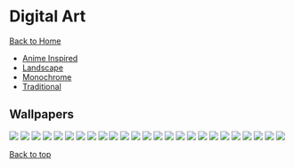 # Digital Art

[Back to Home](https://github.com/RickyFoots/Wallpapers/tree/main)

- [Anime Inspired](https://github.com/RickyFoots/Wallpapers/blob/main/Pages/Anime-Inspired.md)
- [Landscape](https://github.com/RickyFoots/Wallpapers/blob/main/Pages/Landscape.md)
- [Monochrome](https://github.com/RickyFoots/Wallpapers/blob/main/Pages/)
- [Traditional](https://github.com/RickyFoots/Wallpapers/blob/main/Pages/Traditional.md)

## Wallpapers

</h1>

<img src="https://github.com/RickyFoots/Wallpapers/blob/main/Collection/Digital Art/00306.png">

<img src="https://github.com/RickyFoots/Wallpapers/blob/main/Collection/Digital Art/20210817_004904.jpg">

<img src="https://github.com/RickyFoots/Wallpapers/blob/main/Collection/Digital Art/20220404_2100_The_Observer.jpg">

<img src="https://github.com/RickyFoots/Wallpapers/blob/main/Collection/Digital Art/20220608_2339.jpg">

<img src="https://github.com/RickyFoots/Wallpapers/blob/main/Collection/Digital Art/20221019_2324_Bawlers_2.jpg">

<img src="https://github.com/RickyFoots/Wallpapers/blob/main/Collection/Digital Art/20221107_2142_Find_me_here.jpg">

<img src="https://github.com/RickyFoots/Wallpapers/blob/main/Collection/Digital Art/20230716_1918_Ramen_on_Crab.jpg">

<img src="https://github.com/RickyFoots/Wallpapers/blob/main/Collection/Digital Art/20231218_201830.jpg">

<img src="https://github.com/RickyFoots/Wallpapers/blob/main/Collection/Digital Art/96440296_p0.png">

<img src="https://github.com/RickyFoots/Wallpapers/blob/main/Collection/Digital Art/Japanese_Manhole.jpg">

<img src="https://github.com/RickyFoots/Wallpapers/blob/main/Collection/Digital Art/Secret_hangout.jpg">

<img src="https://github.com/RickyFoots/Wallpapers/blob/main/Collection/Digital Art/Street.jpg">

<img src="https://github.com/RickyFoots/Wallpapers/blob/main/Collection/Digital Art/animal-town.png">

<img src="https://github.com/RickyFoots/Wallpapers/blob/main/Collection/Digital Art/bmw.jpg">

<img src="https://github.com/RickyFoots/Wallpapers/blob/main/Collection/Digital Art/car-at-sunset.jpg">

<img src="https://github.com/RickyFoots/Wallpapers/blob/main/Collection/Digital Art/crane.png">

<img src="https://github.com/RickyFoots/Wallpapers/blob/main/Collection/Digital Art/henrique-mueller-henrique-mueller-lofi-funcc-01.jpg">

<img src="https://github.com/RickyFoots/Wallpapers/blob/main/Collection/Digital Art/indoor_garden.jpg">

<img src="https://github.com/RickyFoots/Wallpapers/blob/main/Collection/Digital Art/isitmyescape.jpg">

<img src="https://github.com/RickyFoots/Wallpapers/blob/main/Collection/Digital Art/japanese-house.png">

<img src="https://github.com/RickyFoots/Wallpapers/blob/main/Collection/Digital Art/solar-system-gruvbox.jpg">

<img src="https://github.com/RickyFoots/Wallpapers/blob/main/Collection/Digital Art/solar-system-minimal.jpg">

<img src="https://github.com/RickyFoots/Wallpapers/blob/main/Collection/Digital Art/togusa-dark.jpg">

<img src="https://github.com/RickyFoots/Wallpapers/blob/main/Collection/Digital Art/togusa.jpg">

<img src="https://github.com/RickyFoots/Wallpapers/blob/main/Collection/Digital Art/77vr5tbukv561.png">

[Back to top](#Top)